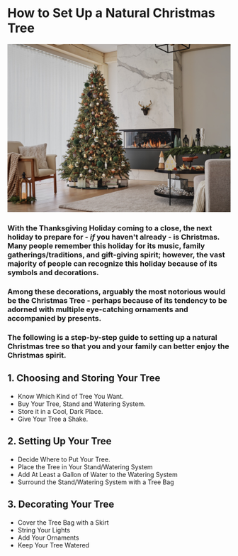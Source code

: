 # How to Set Up a Natural Christmas Tree

![Relative](/ChristmasTree.jpg)

### With the Thanksgiving Holiday coming to a close, the next holiday to prepare for - *if* you haven't already - is Christmas.  Many people remember this holiday for its music, family gatherings/traditions, and gift-giving spirit; however, the vast majority of people can recognize this holiday because of its symbols and decorations. 
### Among these decorations, arguably the most notorious would be the **Christmas Tree** -  perhaps because of its tendency to be adorned with multiple eye-catching ornaments and accompanied by presents.
### The following is a step-by-step guide to setting up a natural Christmas tree so that you and your family can better enjoy the Christmas spirit.

## 1. Choosing and Storing Your Tree
#### 
- Know Which Kind of Tree You Want.
- Buy Your Tree, Stand and Watering System.
- Store it in a Cool, Dark Place.
- Give Your Tree a Shake.
## 2. Setting Up Your Tree
#### 
- Decide Where to Put Your Tree.
- Place the Tree in Your Stand/Watering System
- Add At Least a Gallon of Water to the Watering System
- Surround the Stand/Watering System with a Tree Bag
## 3. Decorating Your Tree
#### 
- Cover the Tree Bag with a Skirt
- String Your Lights
- Add Your Ornaments
- Keep Your Tree Watered
